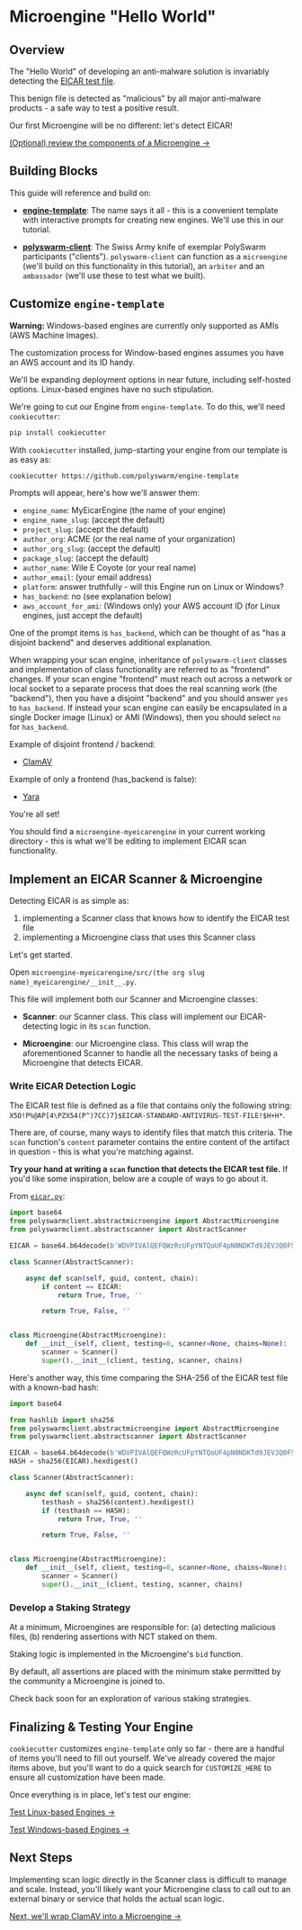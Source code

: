 # Microengine "Hello World"

## Overview

The "Hello World" of developing an anti-malware solution is invariably detecting the [EICAR test file](https://en.wikipedia.org/wiki/EICAR_test_file).

This benign file is detected as "malicious" by all major anti-malware products - a safe way to test a positive result.

Our first Microengine will be no different: let's detect EICAR!

[(Optional) review the components of a Microengine →](/concepts-participants-microengine/#breaking-down-microengines)

## Building Blocks

This guide will reference and build on:

* [**engine-template**](https://github.com/polyswarm/engine-template): The name says it all - this is a convenient template with interactive prompts for creating new engines. We'll use this in our tutorial.

* [**polyswarm-client**](https://github.com/polyswarm/polyswarm-client): The Swiss Army knife of exemplar PolySwarm participants ("clients"). `polyswarm-client` can function as a `microengine` (we'll build on this functionality in this tutorial), an `arbiter` and an `ambassador` (we'll use these to test what we built).

## Customize `engine-template`

<div class="m-flag m-flag--warning">
  <p>
    <strong>Warning:</strong>
    Windows-based engines are currently only supported as AMIs (AWS Machine Images).
  </p>
  <p>
    The customization process for Window-based engines assumes you have an AWS account and its ID handy.
  </p>
  <p>
    We'll be expanding deployment options in near future, including self-hosted options. Linux-based engines have no such stipulation.
  </p>
</div>

We're going to cut our Engine from `engine-template`. To do this, we'll need `cookiecutter`:

```bash
pip install cookiecutter
```

With `cookiecutter` installed, jump-starting your engine from our template is as easy as:

```bash
cookiecutter https://github.com/polyswarm/engine-template
```

Prompts will appear, here's how we'll answer them:

* `engine_name`: MyEicarEngine (the name of your engine)
* `engine_name_slug`: (accept the default)
* `project_slug`: (accept the default)
* `author_org`: ACME (or the real name of your organization)
* `author_org_slug`: (accept the default)
* `package_slug`: (accept the default)
* `author_name`: Wile E Coyote (or your real name)
* `author_email`: (your email address)
* `platform`: answer truthfully - will this Engine run on Linux or Windows?
* `has_backend`: no (see explanation below)
* `aws_account_for_ami`: (Windows only) your AWS account ID (for Linux engines, just accept the default)

<div class="m-callout">
  <p>One of the prompt items is <code>has_backend</code>, which can be thought of as "has a disjoint backend" and deserves additional explanation.</p>
  <p>When wrapping your scan engine, inheritance of <code>polyswarm-client</code> classes and implementation of class functionality are referred to as "frontend" changes. If your scan engine "frontend" must reach out across a network or local socket to a separate process that does the real scanning work (the "backend"), then you have a disjoint "backend" and you should answer <code>yes</code> to <code>has_backend</code>. If instead your scan engine can easily be encapsulated in a single Docker image (Linux) or AMI (Windows), then you should select <code>no</code> for <code>has_backend</code>.</p>
  <p>Example of disjoint frontend / backend:</p>
  <ul>
    <li><a href="https://github.com/polyswarm/polyswarm-client/blob/5959742f0014a582baf5046c7bf6694c23f7435e/src/microengine/clamav.py#L18">ClamAV</a></li>
  </ul>
  <p>Example of only a frontend (has_backend is false):</p>
  <ul>
    <li><a href="https://github.com/polyswarm/polyswarm-client/blob/master/src/microengine/yara.py">Yara</a></li>
  </ul>
</div>

You're all set!

You should find a `microengine-myeicarengine` in your current working directory - this is what we'll be editing to implement EICAR scan functionality.

## Implement an EICAR Scanner & Microengine

Detecting EICAR is as simple as:

1. implementing a Scanner class that knows how to identify the EICAR test file
2. implementing a Microengine class that uses this Scanner class

Let's get started.

Open `microengine-myeicarengine/src/(the org slug name)_myeicarengine/__init__.py`.

This file will implement both our Scanner and Microengine classes:

* **Scanner**: our Scanner class. This class will implement our EICAR-detecting logic in its `scan` function.

* **Microengine**: our Microengine class. This class will wrap the aforementioned Scanner to handle all the necessary tasks of being a Microengine that detects EICAR.

### Write EICAR Detection Logic

The EICAR test file is defined as a file that contains only the following string: `X5O!P%@AP[4\PZX54(P^)7CC)7}$EICAR-STANDARD-ANTIVIRUS-TEST-FILE!$H+H*`.

There are, of course, many ways to identify files that match this criteria. The `scan` function's `content` parameter contains the entire content of the artifact in question - this is what you're matching against.

**Try your hand at writing a `scan` function that detects the EICAR test file.** If you'd like some inspiration, below are a couple of ways to go about it.

From [`eicar.py`](https://github.com/polyswarm/polyswarm-client/blob/master/src/microengine/eicar.py):

```python
import base64
from polyswarmclient.abstractmicroengine import AbstractMicroengine
from polyswarmclient.abstractscanner import AbstractScanner

EICAR = base64.b64decode(b'WDVPIVAlQEFQWzRcUFpYNTQoUF4pN0NDKTd9JEVJQ0FSLVNUQU5EQVJELUFOVElWSVJVUy1URVNULUZJTEUhJEgrSCo=')

class Scanner(AbstractScanner):

    async def scan(self, guid, content, chain):
        if content == EICAR:
            return True, True, ''

        return True, False, ''


class Microengine(AbstractMicroengine):
    def __init__(self, client, testing=0, scanner=None, chains=None):
        scanner = Scanner()
        super().__init__(client, testing, scanner, chains)

```

Here's another way, this time comparing the SHA-256 of the EICAR test file with a known-bad hash:

```python
import base64

from hashlib import sha256
from polyswarmclient.abstractmicroengine import AbstractMicroengine
from polyswarmclient.abstractscanner import AbstractScanner

EICAR = base64.b64decode(b'WDVPIVAlQEFQWzRcUFpYNTQoUF4pN0NDKTd9JEVJQ0FSLVNUQU5EQVJELUFOVElWSVJVUy1URVNULUZJTEUhJEgrSCo=')
HASH = sha256(EICAR).hexdigest()

class Scanner(AbstractScanner):

    async def scan(self, guid, content, chain):
        testhash = sha256(content).hexdigest()
        if (testhash == HASH):
            return True, True, ''

        return True, False, ''


class Microengine(AbstractMicroengine):
    def __init__(self, client, testing=0, scanner=None, chains=None):
        scanner = Scanner()
        super().__init__(client, testing, scanner, chains)

```

### Develop a Staking Strategy

At a minimum, Microengines are responsible for: (a) detecting malicious files, (b) rendering assertions with NCT staked on them.

Staking logic is implemented in the Microengine's `bid` function.

By default, all assertions are placed with the minimum stake permitted by the community a Microengine is joined to.

Check back soon for an exploration of various staking strategies.

## Finalizing & Testing Your Engine

`cookiecutter` customizes `engine-template` only so far - there are a handful of items you'll need to fill out yourself. We've already covered the major items above, but you'll want to do a quick search for `CUSTOMIZE_HERE` to ensure all customization have been made.

Once everything is in place, let's test our engine:

[Test Linux-based Engines →](/testing-linux/)

[Test Windows-based Engines →](/testing-windows/)

## Next Steps

Implementing scan logic directly in the Scanner class is difficult to manage and scale. Instead, you'll likely want your Microengine class to call out to an external binary or service that holds the actual scan logic.

[Next, we'll wrap ClamAV into a Microengine →](/microengines-scratch-to-clamav/)